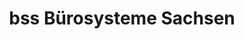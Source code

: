 ---
title: "bss Bürosysteme Sachsen"
url: /leipzig/bss-buerosysteme-sachsen-koenneritzstrasse/
shop: Elektronik
---